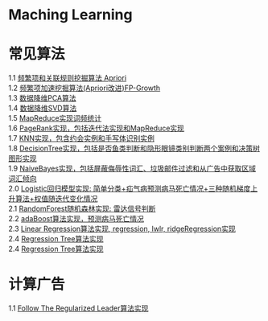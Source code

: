  Maching Learning
===================
# 常见算法
1.1 [频繁项和关联规则挖掘算法 Apriori](/src/python/Apriori/apriori.py)<br>
1.2 [频繁项加速挖掘算法(Apriori改进)FP-Growth](/src/python/FP_Growth/FP-Growth.py)<br>
1.3 [数据降维PCA算法](/src/python/PCA/pca.py)<br>
1.4 [数据降维SVD算法](/src/python/SVD/svd.py)<br>
1.5 [MapReduce实现词频统计](/src/python/MapReduce/WordCount.py)<br>
1.6 [PageRank实现，包括迭代法实现和MapReduce实现](/src/python/PageRank/)<br>
1.7 [KNN实现，包含约会实例和手写体识别实例](/src/python/KNN/knn.py)<br>
1.8 [DecisionTree实现，包括是否鱼类判断和隐形眼镜类别判断两个案例和决策树图形实现](src/python/DecisionTree/)<br>
1.9 [NaiveBayes实现，包括屏蔽侮辱性词汇、垃圾邮件过滤和从广告中获取区域词汇倾向](src/python/NaiveBayes/)<br>
2.0 [Logistic回归模型实现: 简单分类+疝气病预测病马死亡情况+三种随机梯度上升算法+权值随迭代变化情况](src/python/LR/)<br>
2.1 [RandomForest随机森林实现: 雷达信号判断](src/python/RF/randomForest.py)<br>
2.2 [adaBoost算法实现，预测病马死亡情况](src/python/AdaBoost/adaboost.py)<br>
2.3 [Linear Regression算法实现, regression, lwlr, ridgeRegression实现](src/python/LinearRegression/linear_regression.py)<br>
2.4 [Regression Tree算法实现](src/python/RegressionTree/regression_tree.py)<br>
2.4 [Regression Tree算法实现](src/python/RegressionTree/regression_tree.py)<br>

# 计算广告
1.1 [Follow The Regularized Leader算法实现](src/python/FTRL/ftrl.py)<br>
